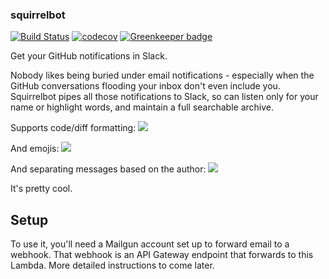 ### squirrelbot
[![Build Status](https://travis-ci.org/bjacobel/squirrelbot.svg?branch=master)](https://travis-ci.org/bjacobel/squirrelbot) [![codecov](https://codecov.io/gh/bjacobel/squirrelbot/branch/master/graph/badge.svg)](https://codecov.io/gh/bjacobel/squirrelbot) [![Greenkeeper badge](https://badges.greenkeeper.io/bjacobel/squirrelbot.svg)](https://greenkeeper.io/)

Get your GitHub notifications in Slack.

Nobody likes being buried under email notifications - especially when the GitHub conversations flooding your inbox don't even include you. Squirrelbot pipes all those notifications to Slack, so can listen only for your name or highlight words, and maintain a full searchable archive.

Supports code/diff formatting:
![](https://i.bjacobel.com/20160823-mq9ff.png)

And emojis:
![](https://i.bjacobel.com/20160823-sgjrf.png)

And separating messages based on the author:
![](https://i.bjacobel.com/20160823-oe4jj.png)


It's pretty cool.


## Setup

To use it, you'll need a Mailgun account set up to forward email to a webhook. That webhook is an API Gateway endpoint that forwards to this Lambda. More detailed instructions to come later.
